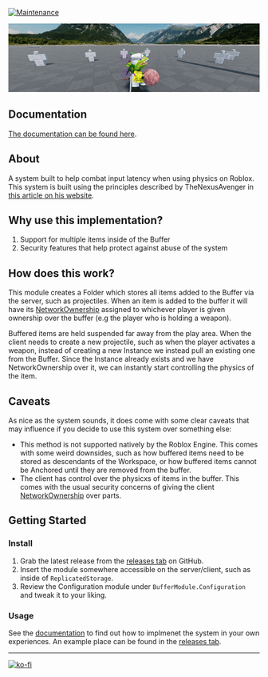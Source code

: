 [![Maintenance](https://img.shields.io/badge/Maintained%3F-yes-green.svg)](https://GitHub.com/Naereen/StrapDown.js/graphs/commit-activity)

![Superball Example](/images/SuperballGif.gif)

## Documentation

[The documentation can be found here](https://virshal.github.io/BufferModule/).

## About

A system built to help combat input latency when using physics on Roblox. This system is built using the principles described by TheNexusAvenger in [this article on his website](https://www.thenexusavenger.io/article/6/making-no-latency-projectile-weapons-on-roblox).

## Why use this implementation?

1. Support for multiple items inside of the Buffer
2. Security features that help protect against abuse of the system

## How does this work?

This module creates a Folder which stores all items added to the Buffer via the server, such as projectiles. When an item is added to the buffer it will have its [NetworkOwnership](https://developer.roblox.com/articles/Network-Ownership) assigned to whichever player is given ownership over the buffer (e.g the player who is holding a weapon).

Buffered items are held suspended far away from the play area. When the client needs to create a new projectile, such as when the player activates a weapon, instead of creating a new Instance we instead pull an existing one from the Buffer. Since the Instance already exists and we have NetworkOwnership over it, we can instantly start controlling the physics of the item.

## Caveats

As nice as the system sounds, it does come with some clear caveats that may influence if you decide to use this system over something else:

- This method is not supported natively by the Roblox Engine. This comes with some weird downsides, such as how buffered items need to be stored as descendants of the Workspace, or how buffered items cannot be Anchored until they are removed from the buffer.
- The client has control over the physicxs of items in the buffer. This comes with the usual security concerns of giving the client [NetworkOwnership](https://developer.roblox.com/articles/Network-Ownership) over parts.

## Getting Started

### Install

1. Grab the latest release from the [releases tab](https://github.com/Virshal/BufferModule/releases) on GitHub.
2. Insert the module somewhere accessible on the server/client, such as inside of `ReplicatedStorage`.
3. Review the Configuration module under `BufferModule.Configuration` and tweak it to your liking.

### Usage

See the [documentation](https://virshal.github.io/BufferModule/) to find out how to implmenet the system in your own experiences. An example place can be found in the [releases tab](https://github.com/Virshal/BufferModule/releases).

---

[![ko-fi](https://ko-fi.com/img/githubbutton_sm.svg)](https://ko-fi.com/J3J8AN7RG)
